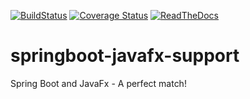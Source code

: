[![BuildStatus](https://travis-ci.org/roskenet/springboot-javafx-support.svg?branch=master)](https://travis-ci.org/roskenet/springboot-javafx-support)
[![Coverage Status](https://coveralls.io/repos/github/roskenet/springboot-javafx-support/badge.svg?branch=master)](https://coveralls.io/github/roskenet/springboot-javafx-support?branch=master)
[![ReadTheDocs](https://docs.readthedocs.io/en/latest/?badge=latest)](https://springboot-javafx-support.readthedocs.io)
# springboot-javafx-support
Spring Boot and JavaFx - A perfect match!
